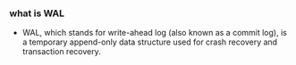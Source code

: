 ### what is WAL
- WAL, which stands for write-ahead log (also known as a commit log), is a temporary append-only data structure used for crash recovery and transaction recovery.
